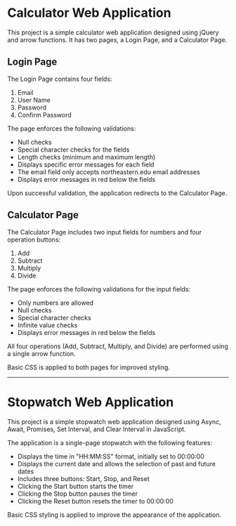 # Calculator Web Application

This project is a simple calculator web application designed using jQuery and arrow functions. It has two pages, a Login Page, and a Calculator Page.

## Login Page

The Login Page contains four fields:

1. Email
2. User Name
3. Password
4. Confirm Password

The page enforces the following validations:

- Null checks
- Special character checks for the fields
- Length checks (minimum and maximum length)
- Displays specific error messages for each field
- The email field only accepts northeastern.edu email addresses
- Displays error messages in red below the fields

Upon successful validation, the application redirects to the Calculator Page.

## Calculator Page

The Calculator Page includes two input fields for numbers and four operation buttons:

1. Add
2. Subtract
3. Multiply
4. Divide

The page enforces the following validations for the input fields:

- Only numbers are allowed
- Null checks
- Special character checks
- Infinite value checks
- Displays error messages in red below the fields

All four operations (Add, Subtract, Multiply, and Divide) are performed using a single arrow function.

Basic CSS is applied to both pages for improved styling.

---

# Stopwatch Web Application

This project is a simple stopwatch web application designed using Async, Await, Promises, Set Interval, and Clear Interval in JavaScript.

The application is a single-page stopwatch with the following features:

- Displays the time in "HH:MM:SS" format, initially set to 00:00:00
- Displays the current date and allows the selection of past and future dates
- Includes three buttons: Start, Stop, and Reset
- Clicking the Start button starts the timer
- Clicking the Stop button pauses the timer
- Clicking the Reset button resets the timer to 00:00:00

Basic CSS styling is applied to improve the appearance of the application.
